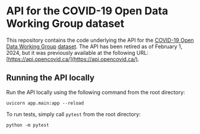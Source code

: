 # API for the COVID-19 Open Data Working Group dataset

This repository contains the code underlying the API for the [COVID-19 Open Data Working Group](https://opencovid.ca/) [dataset](https://github.com/ccodwg/CovidTimelineCanada). The API has been retired as of February 1, 2024, but it was previously available at the following URL: [https://api.opencovid.ca/](https://api.opencovid.ca/).

## Running the API locally

Run the API locally using the following command from the root directory:

```
uvicorn app.main:app --reload
```

To run tests, simply call `pytest` from the root directory:

```
python -m pytest
```
